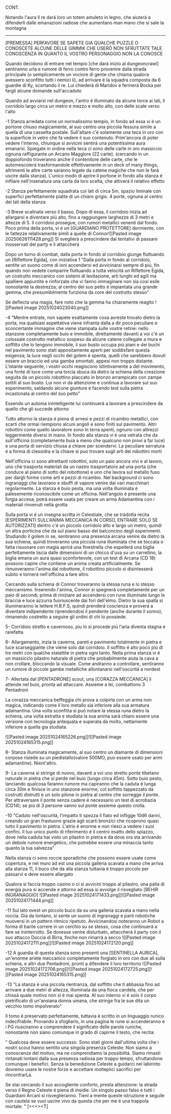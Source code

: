 
CONT.

Notando l'aura il re dará loro un totem amuleto in legno, che aiuterá a difenderli dalle emanazioni radiose che aumentano man mano che si sale la montagna



----------------------------------------------

[PREMESSA] PERFAVORE SE SAPETE GIA QUALCHE PUZZLE O CONOSCETE ALCUNE DELLE GIMMIK CHE USERÓ NON SFRUTTATE TALE CONOSCENZA IN QUANTO IL VOSTRO PERSONAGGIO NON LA CONOSCE


Quando decidono di entrare nel tempio [che dará inizio al dungeoncrawl] sentiranno urla e rumore di ferro contro ferro provenire dalla strada principale (o semplicemente un vociore di gente che chiama qualora avessero sconfitto tutti i nemici li), ad arrivare é la squadra composta da 6 guardie di Ky, scortando il re. Lui chiederá di Maridov e fermerá Bocka per fargli alcune domande sull'accaduto

Quando ad avviarsi nel dungeon, l'antro é illuminato da alcune torce ai lati, il corridoio largo circa un metro e mezzo e molto alto, con delle scale verso l'alto






-1 Stanza arredata come un normalissimo tempio, in fondo ad essa vi é un portone chiuso magicamente, al suo centro una piccola fessura simile a quella di una cassetta postale. Sull'altare c'é solamente una teca in oro con la superficie in vetro che fa vedere il suo contenuto. Prim'ancora di poter vedere l'interno, chiunque si avvicini sentirá una potentissima aura emanarsi. Spiegate in ordine nella teca ci sono delle carte in oro massiccio ognuna raffigurante un Arcano Maggiore (22 carte). (cercando in un doppiofondo troveranno anche il contenitore delle carte, che le automescolerá trasformandole effettivamente in un deck of many things, altrimenti le altre carte saranno legate da catene magiche che non le fará uscire dalla stanza).
L'unico modo di aprire il portone in fondo alla stanza é infilare nell'insenatura una carta da loro scelta, che attiverá il relativo effetto



-2 Stanza perfettamente squadrata coi lati di circa 5m, spazio liminale con superfici perfettamente piatte di un chiaro grigio. 4 porte, ognuna al centro dei lati della stanza

-3 Breve scalinata verso il basso. Dopo di essa, il corridoio inizia ad allargarsi e diventare piú alto, fino a raggiungere larghezze di 3 metri e altezze di 5. Il corridoio prosegue, con rumori metallici venenti dal fondo. Poco prima della porta, vi é un [GUARDIANO PROTETTORE] dormiente, con le fattezze relativamente simili a quelle di Connor![[Pasted image 20250626111428.png]]
Si sveglierá a prescindere dai tentativi di passare inosservati del party e li attaccherá

Dopo un turno di combat, dalla porta in fondo al corridoio giunge fluttuando un [Riflettore Egida], con iniziativa 1
"Dalla porta in fondo al corridoio, sentite un suono come di ioni accendersi ed avvicinarsi sempre di piú, fin quando non vedete comparire fluttuando a tutta velocitá un Riflettore Egida, un costrutto meccanico con sistemi di levitazione, arti lunghi ed agili ma spalliere appuntite e rinforzate che vi fanno immaginare non sia cosí esile nonostante la destrezza; al centro del suo petto é impiantata una grande gemma, che presumibilmente funziona da core del costrutto stesso"

Se deflecta una magia, fare noto che la gemma ha chiaramente reagito
![[Pasted image 20251024023040.png]]



-4 "Mentre entrate, non sapete esattamente cosa avreste trovato dietro la porta, ma qualsiasi aspettativa viene infranta dalla a dir poco peculiare e sconcertante immagine che viene stampata sulle vostre retine: nello stanzone completamente buio e immobile, direttamente davanti a voi c'é un colossale costrutto metallico sospeso da alcune catene collegate a mura e soffitto che lo tengono immobile, il suo busto occupa piú piani e dei buchi nel pavimento sono stati appositamente aperti per soddisfare questa esigenza; la luce negli occhi del golem é spenta, quelli che sarebbero dovuti essere un braccio ed una gamba smontati, appesi non troppo distante. L'istante seguente, i vostri occhi reagiscono istintivamente a del movimento, una fonte di luce come una torcia sbuca da dietro la schiena della creazione seguita da un piccolo robottino placcato in bronzo arrampicato con zampe sottili al suo busto. Lui non vi da attenzione e continua a lavorare sul suo esperimento, saldando alcune giunture e facendo test sulla pietra incastonata al centro del suo petto"


Essendo un automa inintelligente lui continuerá a lavorare a prescindere da quello che gli succede attorno

Tutto attorno la stanza é piena di arnesi e pezzi di ricambio metallici, con scarti che ormai riempiono alcuni angoli e sono finiti sul pavimento. Altri robottini come quello lavoratore sono in terra spenti, ognuno con attrezzi leggermente diversi in mano. In fondo alla stanza vi é una vetrata che da sull'officina (completamente buia a meno che qualcuno non provi a far luce) e una porta di servizio chiusa a chiave per scendervi. La peculiare serratura é a forma di clessidra e la chiave si puo trovare sugli arti dei robottini morti

Nell'officina ci sono altrettanti robottini,  solo un paio ancora vivi e al lavoro, uno che trasporta materiali da un nastro trasportatore ad una porta (che conduce al piano di sotto del robottone) e uno che lavora sul metallo fuso per dargli forme come arti e pezzi di ricambio. Nel background ci sono ingranaggi che lavorano e sbuffi di vapore venire dai vari macchinari regolarmente. La stanza é buio pesta, ma una volta illuminata é palesemente riconoscibile come un officina. Nell'angolo é presente una forgia accesa, potrá essere usata per creare un arma Adamantina con i materiali rinvenuti nella grotta 

Sulla porta vi é un insegna scritta in Celestiale, che se tradotta recita [ESPERIMENTI SULL'ANIMA MECCANICA IN CORSO, ENTRARE SOLO SE AUTORIZZATI]
dentro c'é un piccolo corridoio alto e largo un metro, quindi un altra porticina che da sul piano basso del balconcino degli esperimenti.
Studiando il golem in se, sentiranno una presenza arcana venire da dietro la sua schiena, quindi troveranno una piccola runa illuminata che se toccata o fatta risuonare con magia aprirá una finestrella che espellerá una biglia perfettamente liscia dalle dimensioni di un chicco d'uva su un carrellino, la biglia emana un aura quasi sconfortevole, con un test di Arcana (CD 18) possono capire che contiene un anima creata artificialmente. Se rimuoveranno l'anima dal robottone, il robottino piccolo si disintesserá subito e tornerá nell'officina a fare altro.

Cercando sulla schiena di Connor troveranno la stessa runa e lo stesso meccanismo. 
Inserendo l'anima, Connor si spegnerá completamente per un paio di secondi, prima di riniziare ad accendersi con rune illuminate lungo le braccia e luce azzurra fuoriuscente dai fori dell'elmo.
Dietro la sua spalla si illumineranno le lettere H.B.F.S, quindi prenderá coscienza e proverá a diventare indipendente riprendendosi il pendente (anche durante il sonno), rimanendo costretto a seguire gli ordini di chi lo possiede.  


5- Corridoio stretto e cavernoso, piu lo si procede piú l'aria diventa stagna e rarefatta

6- Allargamento, inzia la caverna, pareti e pavimento totalmente in pietra e luce scarseggiante che viene solo dal corridoio. Il soffitto é alto poco piú di tre metri con qualche stalattite in pietra ogni tanto. Nella prima stanza vi é un massiccio pilastro naturale di pietra che probabilmente aiuta la cava a non crollare, bloccando la visuale. Come andranno a controllare, sentiranno un rumore di piccole gambe metalliche allontanarsi nell'oscuritá a nordest 

7- Allertata dal [PENTADRONE] scout, una [CORAZZA MECCANICA] li attende nel buio, pronta ad attaccare. Assieme a lei, combattono 3 Pentadroni


La corazza meccanica beffeggia chi prova a colpirla con un arma non magica, indicando come il loro metallo sia inferiore alla sua armatura adamantina. Una volta sconfitta si puó notare la stessa runa dietro la schiena, una volta estratta e studiata la sua anima sará chiaro essere una versione con tecnologia antequata e superata da molto, nettamente inferiore a quella gia studiata.

![[Pasted image 20251024165226.png]]![[Pasted image 20251024165315.png]]


8- Stanza illuminata magicamente, al suo centro un diamante di dimensioni corpose risiede su un piedistallo(valore 500MO, puo essere usato per armi adamantine). Nient'altro. 


9- La caverna si stringe di nuovo, davanti a voi uno stretto ponte tibetano naturale in pietra che si perde nel buio (lungo circa 45m). Sotto buio pesto, lanciando qualcosa faranno rumore ma capiranno che la caduta é lunga circa 30m e finisce in uno stanzone enorme, col soffitto tappezzato da costrutti distrutti e un solo pilone in pietra al centro che sorregge il ponte. Per attraversare il ponte senza cadere é necessario un test di acrobazia (CD14); se piú di 3 persone vanno sul ponte assieme questo crolla.

-10 "Caduto nell'oscuritá, l'impatto ti spezza il fiato ed infligge 10d6 danni, creando un gran frastuono grazie agli scarti bronzici che ricoprono quasi tutto il pavimento in pietra. L'atrio é enorme e non riesci a vedere i suoi confini. Il tuo unico punto di riferimento é il centro esatto dello spiazzo, dove nella caduta hai visto un pilastro in pietra e da dove ora sta arrivando un debole rumore energetico, che potrebbe essere una minaccia tanto quanto la tua salvezza"

Nella stanza ci sono roccie sporadiche che possono essere usate come copertura, e nel muro ad est una piccola galleria scavata a mano che arriva alla stanza 11, il buco che da alla stanza tuttavia é troppo piccolo per passarvi e deve essere allargato

Qualora si faccia troppo casino o ci si avvicini troppo al pilastro, una palla di energia pura si accende e attorno ad essa si avvolge il risvegliato [BEHIR INGRANAGGIO]
![[Pasted image 20251024171433.png]]![[Pasted image 20251024171444.png]]


-11 Sul lato ovest un piccolo buco da su una galleria scavata a mano nella roccia.
Gia da lontano, si sente un suono di ingranaggi e parti robotiche muoversi in un pattern ritmico ripetuto. Avvicinandosi noteranno un Robot a forma di barile correre in un cerchio su se stesso, cosa che continuerá a fare se ininterrotto. Se dovesse venire disturbato, attaccherá il party con il suo attacco Doccia di Birra, finche non rimarrá a secco
![[Pasted image 20251024172111.png]]![[Pasted image 20251024172120.png]]


-12 A guardia di questa stanza sono presenti una [SENTINELLA AURICA], un'enorme ariete meccanico completamente forgiato in oro con due ali sulla schiena, e altri due Pentadroni, pronti a difendere il loro territorio
![[Pasted image 20251024172706.png]]![[Pasted image 20251024172725.png]]![[Pasted image 20251024165315.png]]


-13 "La stanza é una piccola rientranza, dal soffitto che ti abbassa fino ad arrivare a due metri di altezza, illuminata da una fioca candela, che per chissá quale motivo non si é mai spenta. Al suo interno vi é solo il corpo pietrificato di un'ansiana donna umana, che stringe fra le sue dita un vecchio tomo impolverato"

Il tomo é preservato perfettamente, tuttavia é scritto in un linguaggio runico indecifrabile. Provando a sfogliarlo, in una pagina le rune si accenderanno e i PG riusciranno a comprendere il significato delle parole runiche, nonostante non siano comunque in grado di capirne il testo, che recita: 

"
Qualcosa deve essere successo. Sono stati giorni dall'ultima volta che i nostri scout 
hanno sentito una singola presenza Celeste. Non siamo a conoscenza del motivo, ma ne 
comprendiamo la possibilitá. Siamo rimasti rintanati lontani dalla sua presenza radiosa per
troppo tempo, sfruttandone comunque i benefici. Senza la benedizione Celeste a guidarci nel
labirinto dovremo usare le nostre forze e accettare molteplici sacrifici per rincontrarLa.

Se stai cercando il suo accogliente conforto, presta attenzione: la strada verso il 
Regno Celeste é piena di insidie. Un singolo passo falso e tutti i Guardiani Arcani si 
risveglieranno. Tieni a mente queste istruzione e seguile con cautela se vuoi uscire vivo da
questa che per me é una trappola mortale:
"
[><<><T]